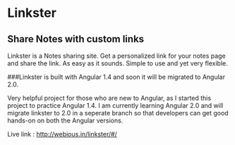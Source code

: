 # Linkster 
## Share Notes with custom links
Linkster is a Notes sharing site. Get a personalized link for your notes page and share the link. As easy as it sounds. Simple to use and yet very flexible.

###Linkster is built with Angular 1.4 and soon it will be migrated to Angular 2.0.

Very helpful project for those who are new to Angular, as I started this project to practice Angular 1.4.
I am currently learning Angular 2.0 and will migrate linkster to 2.0 in a seperate branch so that developers can get 
good hands-on on both the Angular versions.

Live link : http://webious.in/linkster/#/



